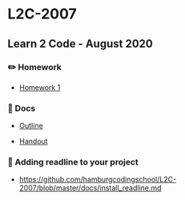 # L2C-2007
## Learn 2 Code - August 2020

### ✏️ Homework

- [Homework 1](https://github.com/hamburgcodingschool/L2C-2007/blob/master/homework/hw_1.md)

### 📄 Docs

- [Outline](https://github.com/hamburgcodingschool/L2C-2007/blob/master/docs/Outline%20-%20Learn%20to%20Code%202020-08.pdf)

- [Handout](https://github.com/hamburgcodingschool/L2C-2007/blob/master/docs/Handout%20-%20Learn%20to%20Code%202020-08.pdf)

### 🤔 Adding readline to your project

- https://github.com/hamburgcodingschool/L2C-2007/blob/master/docs/install_readline.md
